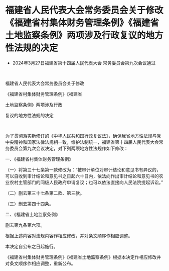 # 福建省人民代表大会常务委员会关于修改《福建省村集体财务管理条例》《福建省土地监察条例》两项涉及行政复议的地方性法规的决定

- 2024年3月27日福建省第十四届人民代表大会
  常务委员会第九次会议通过

<!-- INFO END -->

​

福建省人民代表大会常务委员会关于修改

《福建省村集体财务管理条例》《福建省

土地监察条例》两项涉及行政

复议的地方性法规的决定

​

为了贯彻落实新修订的《中华人民共和国行政复议法》，确保我省地方性法规与党中央精神和国家法律法规相一致，维护法制统一，福建省第十四届人民代表大会常务委员会第九次会议决定，对下列两项地方性法规作如下修改：

一、《福建省村集体财务管理条例》

（一）将第三十七条第一款修改为：“被审计单位对审计结论和意见书有异议的，可以自收到审计结论和意见书之日起六十日内，依法向作出审计结论和意见书的农业农村主管部门的同级人民政府申请复议；也可以依法直接向人民法院提起诉讼。”

（二）删去第三十七条第二款、第三款。

（三）删去第四十四条。

二、《福建省土地监察条例》

删去第九条第六项。

根据上述内容对法规内容作相应修改，并对条文顺序作相应调整。

本决定自公布之日起施行。

《福建省村集体财务管理条例》《福建省土地监察条例》根据本决定作相应修改并对条文顺序作相应调整，重新公布。
